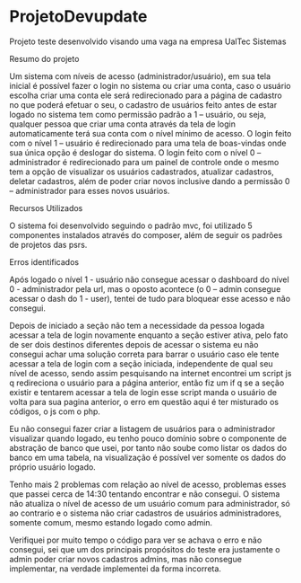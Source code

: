 # ProjetoDevupdate

Projeto teste desenvolvido visando uma vaga na empresa UalTec Sistemas 

Resumo do projeto 

Um sistema com níveis de acesso (administrador/usuário), em sua tela inicial é possível fazer o login no sistema ou criar uma conta, caso o usuário escolha criar uma conta ele será redirecionado para a página de cadastro no que poderá efetuar o seu, o cadastro de usuários feito antes de estar logado no sistema tem como permissão padrão a 1 – usuário, ou seja, qualquer pessoa que criar uma conta através da tela de login automaticamente terá sua conta com o nível mínimo de acesso. O login feito com o nível 1 – usuário é redirecionado para uma tela de boas-vindas onde sua única opção é deslogar do sistema. O login feito com o nível 0 – administrador é redirecionado para um painel de controle onde o mesmo tem a opção de visualizar os usuários cadastrados, atualizar cadastros, deletar cadastros, além de poder criar novos inclusive dando a permissão 0 – administrador para esses novos usuários.

Recursos Utilizados

O sistema foi desenvolvido seguindo o padrão mvc, foi utilizado 5 componentes instalados através do composer, além de seguir os padrões de projetos das psrs.

Erros identificados 

Após logado o nível 1 - usuário não consegue acessar o dashboard do nível 0 - administrador pela url, mas o oposto acontece (o 0 – admin consegue acessar o dash do 1 - user), tentei de tudo para bloquear esse acesso e não consegui.

Depois de iniciado a seção não tem a necessidade da pessoa logada acessar a tela de login novamente enquanto a seção estiver ativa, pelo fato de ser dois destinos diferentes depois de acessar o sistema eu não consegui achar uma solução correta para barrar o usuário caso ele tente acessar a tela de login com a seção iniciada, independente de qual seu nível de acesso, sendo assim pesquisando na internet encontrei um script js q redireciona o usuário para a página anterior, então fiz um if q se a seção existir e tentarem acessar a tela de login esse script manda o usuário de volta para sua pagina anterior, o erro em questão aqui é ter misturado os códigos, o js com o php.

Eu não consegui fazer criar a listagem de usuários para o administrador visualizar quando logado, eu tenho pouco domínio sobre o componente de abstração de banco que usei, por tanto não soube como listar os dados do banco em uma tabela, na visualização é possível ver somente os dados do próprio usuário logado.

Tenho mais 2 problemas com relação ao nível de acesso, problemas esses que passei cerca de 14:30 tentando encontrar e não consegui. O sistema não atualiza o nível de acesso de um usuário comum para administrador, só ao contrario e o sistema não criar cadastros de usuários administradores, somente comum, mesmo estando logado como admin.

Verifiquei por muito tempo o código para ver se achava o erro e não consegui, sei que um dos principais propósitos do teste era justamente o admin poder criar novos cadastros admins, mas não consegue implementar, na verdade implementei da forma incorreta.
